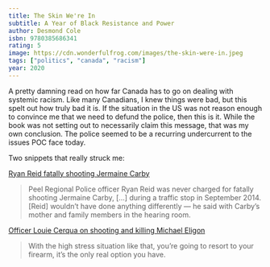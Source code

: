```yaml
---
title: The Skin We're In
subtitle: A Year of Black Resistance and Power
author: Desmond Cole
isbn: 9780385686341
rating: 5
image: https://cdn.wonderfulfrog.com/images/the-skin-were-in.jpeg
tags: ["politics", "canada", "racism"]
year: 2020
---
```


A pretty damning read on how far Canada has to go on dealing with systemic racism. Like many Canadians, I knew things were bad, but this spelt out how truly bad it is. If the situation in the US was not reason enough to convince me that we need to defund the police, then this is it. While the book was not setting out to necessarily claim this message, that was my own conclusion. The police seemed to be a recurring undercurrent to the issues POC face today.

Two snippets that really struck me:

[Ryan Reid fatally shooting Jermaine Carby](https://www.cbc.ca/news/canada/toronto/jermaine-carby-inquest-peel-regional-police-1.3581519)

> Peel Regional Police officer Ryan Reid was never charged for fatally shooting Jermaine Carby, \[...] during a traffic stop in September 2014. \[Reid] wouldn’t have done anything differently — he said with Carby’s mother and family members in the hearing room.

[Officer Louie Cerqua on shooting and killing Michael Eligon](https://www.cbc.ca/news/canada/toronto/toronto-officer-who-shot-michael-eligon-feared-for-his-life-1.2448192)

> With the high stress situation like that, you’re going to resort to your firearm, it’s the only real option you have.
